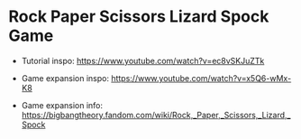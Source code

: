 # Rock Paper Scissors Lizard Spock Game

- Tutorial inspo: https://www.youtube.com/watch?v=ec8vSKJuZTk
- Game expansion inspo: https://www.youtube.com/watch?v=x5Q6-wMx-K8

- Game expansion info: https://bigbangtheory.fandom.com/wiki/Rock,_Paper,_Scissors,_Lizard,_Spock
